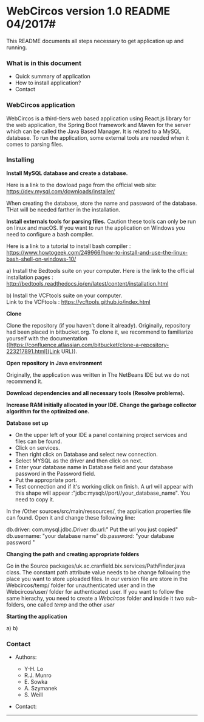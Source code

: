 # WebCircos version 1.0 README 04/2017#

This README documents all steps necessary to get application up and running.

### What is in this document ###

* Quick summary of application
* How to install application?
* Contact

### WebCircos application ###

WebCircos is a third-tiers web based application using React.js library for the web application, the Spring Boot framework and Maven for the server which can be called the Java Based Manager. It is related to a MySQL database.
To run the application, some external tools are needed when it comes to parsing files. 

### Installing ###

**Install MySQL database and create a database.** 

Here is a link to the dowload page from the official web site: 
https://dev.mysql.com/downloads/installer/

When creating the database, store the name and password of the database. THat will be needed farther in the installation. 

**Install externals tools for parsing files.**
Caution these tools can only be run on linux and macOS. If you want to run the application on Windows you need to configure a bash compiler.  

Here is a link to a tutorial to install bash compiler : https://www.howtogeek.com/249966/how-to-install-and-use-the-linux-bash-shell-on-windows-10/

a) Install the Bedtools suite on your computer. 
Here is the link to the official installation pages : 
http://bedtools.readthedocs.io/en/latest/content/installation.html

b) Install the VCFtools suite on your computer.  
Link to the VCFtools : https://vcftools.github.io/index.html

**Clone**

Clone the repository (if you haven't done it already). Originally, repository had been placed in bitbucket.org. To clone it, we recommend to familiarize yourself with the documentation ([https://confluence.atlassian.com/bitbucket/clone-a-repository-223217891.html](Link URL)).

**Open repository in Java environment**

Originally, the application was written in The NetBeans IDE but we do not recommend it.

**Download dependencies and all necessary tools (Resolve problems).**

**Increase RAM initially allocated in your IDE. Change the garbage collector algorithm for the optimized one.**   

**Database set up**

* On the upper left of your IDE a panel containing project services and files can be found. 
* Click on services.
* Then right click on Database and select new connection. 
* Select MYSQL as the driver and then click on next. 
* Enter your database name in Database field and your database password in the Password field. 
* Put the appropriate port.  
* Test connection and if it's working click on finish. 
A url will appear with this shape will appear :"jdbc:mysql://port//your_database_name". You need to copy it.

In the /Other sources/src/main/ressources/<default package>, the application.properties file can found. 
Open it and change these following line: 

db.driver: com.mysql.jdbc.Driver
db.url:" Put the url you just copied"
db.username: "your database name"
db.password: "your database password "

**Changing the path and creating appropriate folders**

Go in the Source packages/uk.ac.cranfield.bix.services/PathFinder.java class. 
The constant path attribute value needs to be change following the place you want to store uploaded files. 
In our version file are store in the Webcircos/temp/ folder for unauthenticated user and in the Webcircos/user/ folder for authenticated user. If you want to follow the same hierachy, you need to create a *Webcircos* folder and inside it two sub-folders, one called *temp* and the other *user*   

**Starting the application**

a)
b)

### Contact ###

* Authors: 
    + Y-H. Lo
    + R.J. Munro
    + E. Sowka
    + A. Szymanek
    + S. Weill

* Contact:
---